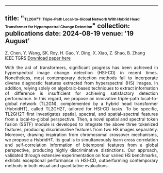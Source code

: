 <style>
.small-text {
font-size: 12px;
}
</style>

---
title: "<span style='font-size:12px;'>TL2GH²T: Triple-Path Local-to-Global Network With Hybrid Head Transformer for Hyperspectral Change Detection</span>"
collection: publications
date: 2024-08-19
venue: '19 August'
---
Z. Chen, Y. Wang, SK. Roy, H. Gao, Y. Ding, X. Xiao, Z. Shao, B. Zhang <br>
IEEE TGRS
[Download paper here](https://ieeexplore.ieee.org/document/10639462)

<div style="text-align: justify;">
With the aid of transformers, significant progress has been achieved in hyperspectral image change detection (HSI-CD) in recent times. Nonetheless, most contemporary detection methods fail to incorporate diverse diagnostic features extracted from hyperspectral (HS) images. In addition, relying solely on algebraic-based techniques to extract information of difference is insufficient for achieving satisfactory detection performance. In this regard, we propose an innovative triple-path local-to-global network (TL2GN), complemented by a hybrid head transformer (HybridHT), called TL2GH2T, tailored for HSI-CD tasks. To be specific, TL2GH2T first investigates spatial, spectral, and spatial–spectral features from a local-to-global perspective. Then, a novel spatial and spectral token fusion (SSTF) module is developed to integrate the above three tokenized features, producing discriminative features from two HS images separately. Moreover, drawing inspiration from chromosomal crossover mechanisms, we propose a HybridHT. Its goal is to simultaneously learn cross correlation and self-correlation information of bitemporal features from a global perspective, producing highly discriminative distinctions. Our approach, validated through extensive experimentation on four varied HS benchmarks, exhibits exceptional performance in HSI-CD, outperforming contemporary methods in both visual and quantitative evaluations.
</div>
